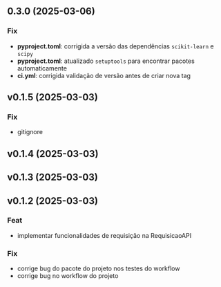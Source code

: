 ## 0.3.0 (2025-03-06)

### Fix
- **pyproject.toml**: corrigida a versão das dependências `scikit-learn` e `scipy`
- **pyproject.toml**: atualizado `setuptools` para encontrar pacotes automaticamente
- **ci.yml**: corrigida validação de versão antes de criar nova tag

## v0.1.5 (2025-03-03)

### Fix
- gitignore

## v0.1.4 (2025-03-03)

## v0.1.3 (2025-03-03)

## v0.1.2 (2025-03-03)

### Feat
- implementar funcionalidades de requisição na RequisicaoAPI

### Fix
- corrige bug do pacote do projeto nos testes do workflow
- corrige bug no workflow do projeto
